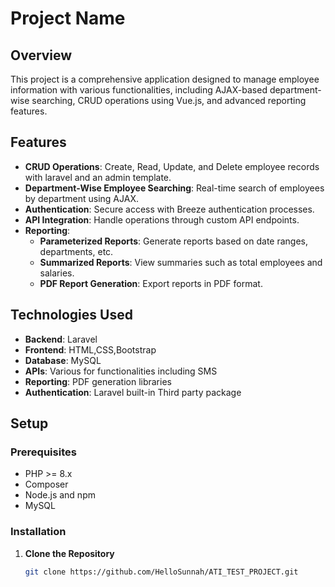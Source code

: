 # Project Name

## Overview

This project is a comprehensive application designed to manage employee information with various functionalities, including AJAX-based department-wise searching, CRUD operations using Vue.js, and advanced reporting features.

## Features
- **CRUD Operations**: Create, Read, Update, and Delete employee records with laravel and an admin template.
- **Department-Wise Employee Searching**: Real-time search of employees by department using AJAX.
- **Authentication**: Secure access with Breeze authentication processes.
- **API Integration**: Handle operations through custom API endpoints.
- **Reporting**:
  - **Parameterized Reports**: Generate reports based on date ranges, departments, etc.
  - **Summarized Reports**: View summaries such as total employees and salaries.
  - **PDF Report Generation**: Export reports in PDF format.

## Technologies Used

- **Backend**: Laravel
- **Frontend**: HTML,CSS,Bootstrap
- **Database**: MySQL
- **APIs**: Various for functionalities including SMS
- **Reporting**: PDF generation libraries
- **Authentication**: Laravel built-in Third party package

## Setup

### Prerequisites

- PHP >= 8.x
- Composer
- Node.js and npm
- MySQL

### Installation

1. **Clone the Repository**

   ```bash
   git clone https://github.com/HelloSunnah/ATI_TEST_PROJECT.git

